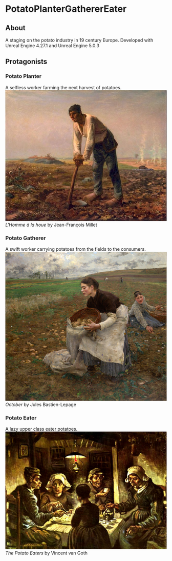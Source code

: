 # PotatoPlanterGathererEater
## About
A staging on the potato industry in 19 century Europe.
Developed with Unreal Engine 4.27.1 and Unreal Engine 5.0.3
## Protagonists
### Potato Planter
A selfless worker farming the next harvest of potatoes.
![Planter](/Jean_Francois_Millet.jpg)
*L'Homme à la houe* by Jean-François Millet
### Potato Gatherer
A swift worker carrying potatoes from the fields to the consumers. 
![Gatherer](/October.jpg)
*October* by Jules Bastien-Lepage
### Potato Eater
A lazy upper class eater potatoes. 
![Eater](/Potato_Eater.jpg)
*The Potato Eaters* by Vincent van Goth